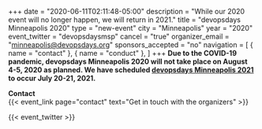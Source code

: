 +++
date = "2020-06-11T02:11:48-05:00"
description = "While our 2020 event will no longer happen, we will return in 2021."
title = "devopsdays Minneapolis 2020"
type = "new-event"
city = "Minneapolis"
year = "2020"
event_twitter = "devopsdaysmsp"
cancel = "true"
organizer_email = "minneapolis@devopsdays.org"
sponsors_accepted = "no"
navigation = [
    { name = "contact" },
    { name = "conduct" },
]
+++
<strong>Due to the COVID-19 pandemic, devopsdays Minneapolis 2020 will not take place on August 4-5, 2020 as planned. We have scheduled <a href="/events/2021-minneapolis/">devopsdays Minneapolis 2021</a> to occur July 20-21, 2021.</strong>

<div class = "row">
  <div class = "col-md-2">
    <strong>Contact</strong>
  </div>
  <div class = "col-md-8">
    {{< event_link page="contact" text="Get in touch with the organizers" >}}
  </div>
</div>

{{< event_twitter >}}
